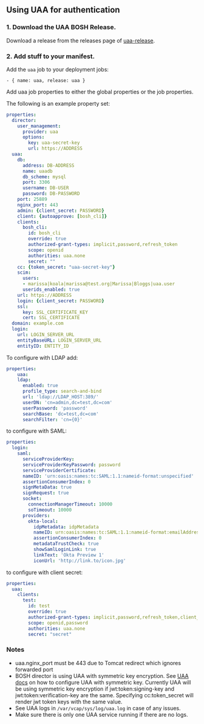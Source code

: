 ## Using UAA for authentication

### 1. Download the UAA BOSH Release.

Download a release from the releases page of [uaa-release](http://bosh.io/releases/github.com/cloudfoundry/uaa-release?all=1).

### 2. Add stuff to your manifest.

Add the `uaa` job to your deployment jobs:

    - { name: uaa, release: uaa }

Add uaa job properties to either the global properties or the job properties.

The following is an example property set:

```yaml
properties:
  director:
    user_management:
      provider: uaa
      options:
        key: uaa-secret-key
        url: https://ADDRESS
  uaa:
    db:
      address: DB-ADDRESS
      name: uaadb
      db_scheme: mysql
      port: 3306
      username: DB-USER
      password: DB-PASSWORD
    port: 25889
    nginx_port: 443
    admin: {client_secret: PASSWORD}
    client: {autoapprove: [bosh_cli]}
    clients:
      bosh_cli:
        id: bosh_cli
        override: true
        authorized-grant-types: implicit,password,refresh_token
        scope: openid
        authorities: uaa.none
        secret: ""
    cc: {token_secret: "uaa-secret-key"}
    scim:
      users:
      - marissa|koala|marissa@test.org|Marissa|Bloggs|uaa.user
      userids_enabled: true
    url: https://ADDRESS
    login: {client_secret: PASSWORD}
    ssl:
      key: SSL_CERTIFICATE_KEY
      cert: SSL_CERTIFICATE
  domain: example.com
  login:
    url: LOGIN_SERVER_URL
    entityBaseURL: LOGIN_SERVER_URL
    entityID: ENTITY_ID
```

To configure with LDAP add:

```yaml
properties:
	uaa:
    ldap:
      enabled: true
      profile_type: search-and-bind
      url: 'ldap://LDAP_HOST:389/'
      userDN: 'cn=admin,dc=test,dc=com'
      userPassword: 'password'
      searchBase: 'dc=test,dc=com'
      searchFilter: 'cn={0}'
```

to configure with SAML:

```yaml
properties:
  login:
    saml:
      serviceProviderKey:
      serviceProviderKeyPassword: password
      serviceProviderCertificate:
      nameID: 'urn:oasis:names:tc:SAML:1.1:nameid-format:unspecified'
      assertionConsumerIndex: 0
      signMetaData: true
      signRequest: true
      socket:
        connectionManagerTimeout: 10000
        soTimeout: 10000
      providers:
        okta-local:
          idpMetadata: idpMetadata
          nameID: urn:oasis:names:tc:SAML:1.1:nameid-format:emailAddress
          assertionConsumerIndex: 0
          metadataTrustCheck: true
          showSamlLoginLink: true
          linkText: 'Okta Preview 1'
          iconUrl: 'http://link.to/icon.jpg'
```

to configure with client secret:

```yaml
properties:
  uaa:
    clients:
      test:
        id: test
        override: true
        authorized-grant-types: implicit,password,refresh_token,client_credentials
        scope: openid,password
        authorities: uaa.none
        secret: "secret"
```

### Notes

* uaa.nginx_port must be 443 due to Tomcat redirect which ignores forwarded port
* BOSH director is using UAA with symmetric key encryption. See [UAA docs](https://github.com/cloudfoundry/uaa/blob/master/docs/Sysadmin-Guide.rst) on how to configure UAA with symmetric key.
Currently UAA will be using symmetric key encryption if jwt:token:signing-key and jwt:token:verification-key are the same. Specifying cc:token_secret will render jwt token keys with the same value.
* See UAA logs in `/var/vcap/sys/log/uaa.log` in case of any issues.
* Make sure there is only one UAA service running if there are no logs.
